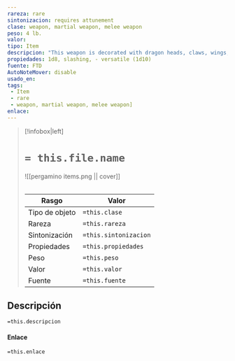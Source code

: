```yaml
---
rareza: rare
sintonizacion: requires attunement
clase: weapon, martial weapon, melee weapon
peso: 4 lb.
valor: 
tipo: Item
descripcion: "This weapon is decorated with dragon heads, claws, wings, scales, or Draconic letters. When it steeps in a dragon&#x27;s hoard, it absorbs the energy of the dragon&#x27;s breath weapon and deals damage of that type with its special properties.Whenever you roll a 20 on your attack roll with this weapon, each creature of your choice within 5 feet of the target takes 5 damage of the type dealt by the dragon&#x27;s breath weapon.You gain a +1 bonus to attack and damage rolls made using the weapon. On a hit, the weapon deals an extra 1d6 damage of the type dealt by the dragon&#x27;s breath weapon. Versatile. This weapon can be used with one or two hands. A damage value in parentheses appears with the property—the damage when the weapon is used with two hands to make a melee attack."
propiedades: 1d8, slashing, - versatile (1d10)
fuente: FTD
AutoNoteMover: disable
usado_en:  
tags: 
 - Item
 - rare
 - weapon, martial weapon, melee weapon]
enlace: 
---
```


> [!infobox|left]
>  # `= this.file.name`
> ![[pergamino items.png || cover]]
> ######   
> |Rasgo | Valor |
> | --- | --- |
> | Tipo de objeto| `=this.clase`|
>  | Rareza| `=this.rareza`|
> | Sintonización | `=this.sintonizacion` |
> | Propiedades | `=this.propiedades` |
>  | Peso | `=this.peso` |
> | Valor | `=this.valor` |
> | Fuente | `=this.fuente` |


## Descripción
`=this.descripcion`

#### Enlace
`=this.enlace`